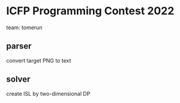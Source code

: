 # ICFP Programming Contest 2022

team: tomerun

## parser

convert target PNG to text

## solver

create ISL by two-dimensional DP
